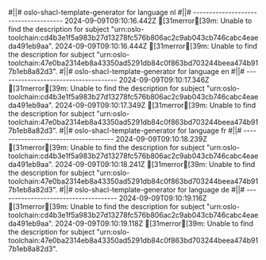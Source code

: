 #||# oslo-shacl-template-generator for language nl
#||# -------------------------------------
2024-09-09T09:10:16.442Z [31merror[39m: Unable to find the description for subject "urn:oslo-toolchain:cd4b3e1f5a983b27d13278fc576b806ac2c9ab043cb746cabc4eaeda491eb9aa".
2024-09-09T09:10:16.444Z [31merror[39m: Unable to find the description for subject "urn:oslo-toolchain:47e0ba2314eb8a43350ad5291db84c0f863bd703244beea474b917b1eb8a82d3".
#||# oslo-shacl-template-generator for language en
#||# -------------------------------------
2024-09-09T09:10:17.346Z [31merror[39m: Unable to find the description for subject "urn:oslo-toolchain:cd4b3e1f5a983b27d13278fc576b806ac2c9ab043cb746cabc4eaeda491eb9aa".
2024-09-09T09:10:17.349Z [31merror[39m: Unable to find the description for subject "urn:oslo-toolchain:47e0ba2314eb8a43350ad5291db84c0f863bd703244beea474b917b1eb8a82d3".
#||# oslo-shacl-template-generator for language fr
#||# -------------------------------------
2024-09-09T09:10:18.239Z [31merror[39m: Unable to find the description for subject "urn:oslo-toolchain:cd4b3e1f5a983b27d13278fc576b806ac2c9ab043cb746cabc4eaeda491eb9aa".
2024-09-09T09:10:18.241Z [31merror[39m: Unable to find the description for subject "urn:oslo-toolchain:47e0ba2314eb8a43350ad5291db84c0f863bd703244beea474b917b1eb8a82d3".
#||# oslo-shacl-template-generator for language de
#||# -------------------------------------
2024-09-09T09:10:19.116Z [31merror[39m: Unable to find the description for subject "urn:oslo-toolchain:cd4b3e1f5a983b27d13278fc576b806ac2c9ab043cb746cabc4eaeda491eb9aa".
2024-09-09T09:10:19.118Z [31merror[39m: Unable to find the description for subject "urn:oslo-toolchain:47e0ba2314eb8a43350ad5291db84c0f863bd703244beea474b917b1eb8a82d3".
